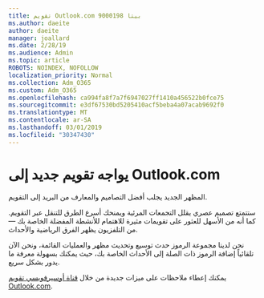 ```yaml
---
title: تقويم Outlook.com 9000198 بيتا
ms.author: daeite
author: daeite
manager: joallard
ms.date: 2/28/19
ms.audience: Admin
ms.topic: article
ROBOTS: NOINDEX, NOFOLLOW
localization_priority: Normal
ms.collection: Adm_O365
ms.custom: Adm_O365
ms.openlocfilehash: ca994fa8f7a7f6947027ff1410a456522b0fce75
ms.sourcegitcommit: e3df67530bd5205410acf5beba4a07acab9692f0
ms.translationtype: MT
ms.contentlocale: ar-SA
ms.lasthandoff: 03/01/2019
ms.locfileid: "30347430"
---
```

# <a name="new-calendar-experiences-coming-to-outlookcom"></a>يواجه تقويم جديد إلى Outlook.com

المظهر الجديد يجلب أفضل التصاميم والمعارف من البريد إلى التقويم.

ستتمتع تصميم عصري يقلل التجمعات المرئية ويمنحك أسرع الطرق للتنقل عبر التقويم. كما أنه من الأسهل للعثور على تقويمات مثيرة للاهتمام للأنشطة المفضلة الخاصة بك — من التلفزيون يظهر الفرق الرياضية والأحداث.

نحن لدينا مجموعة الرموز حدث توسيع وتحديث مظهر والعمليات القائمة، ونحن الآن تلقائياً إضافة الرموز ذات الصلة إلى الأحداث الخاصة بك، حيث يمكنك بسهولة معرفة ما يدور بشكل سريع.

يمكنك إعطاء ملاحظات على ميزات جديدة من خلال [قناة أوسيرفويسي تقويم Outlook.com](https://outlook.uservoice.com/forums/601444-new-experiences-in-outlook-com?category_id=209197).